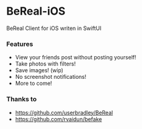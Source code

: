 # BeReal-iOS
BeReal Client for iOS writen in SwiftUI

### Features
- View your friends post without posting yourself!
- Take photos with filters!
- Save images! (wip)
- No screenshot notifications!
- More to come!

### Thanks to
- https://github.com/userbradley/BeReal
- https://github.com/rvaidun/befake
